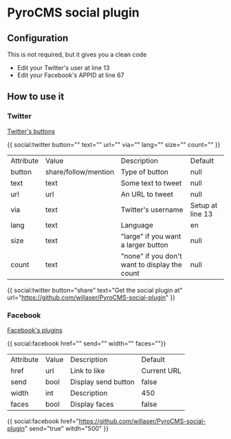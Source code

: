 # PyroCMS social plugin

## Configuration

This is not required, but it gives you a clean code
* Edit your Twitter's user at line 13
* Edit your Facebook's APPID at line 67

## How to use it

### Twitter

[Twitter's buttons](https://twitter.com/about/resources/buttons#tweet)

{{ social:twitter button="" text="" url="" via="" lang="" size="" count="" }}

<table>
	<tr>
		<td>Attribute</td>
		<td>Value</td>
		<td>Description</td>
		<td>Default</td>
	</tr>
	<tr>
		<td>button</td>
		<td>share/follow/mention</td>
		<td>Type of button</td>
		<td>null</td>
	</tr>
	<tr>
		<td>text</td>
		<td>text</td>
		<td>Some text to tweet</td>
		<td>null</td>
	</tr>
	<tr>
		<td>url</td>
		<td>url</td>
		<td>An URL to tweet	</td>
		<td>null</td>
	</tr>
	<tr>
		<td>via</td>
		<td>text</td>
		<td>Twitter's username</td>
		<td>Setup at line 13</td>
	</tr>
	<tr>
		<td>lang</td>
		<td>text</td>
		<td>Language</td>
		<td>en</td>
	</tr>
	<tr>
		<td>size</td>
		<td>text</td>
		<td>"large" if you want a larger button </td>
		<td>null</td>
	</tr>
	<tr>
		<td>count</td>
		<td>text</td>
		<td>"none" if you don't want to display the count</td>
		<td>null</td>
	</tr>
</table>

{{ social:twitter button="share" text="Get the social plugin at" url="https://github.com/willaser/PyroCMS-social-plugin" }}

### Facebook

[Facebook's plugins](https://developers.facebook.com/docs/plugins/)

{{ social:facebook href="" send="" width="" faces=""}}

<table>
	<tr>
		<td>Attribute</td>
		<td>Value</td>
		<td>Description</td>
		<td>Default</td>
	</tr>
	<tr>
		<td>href</td>
		<td>url</td>
		<td>Link to like</td>
		<td>Current URL</td>
	</tr>
	<tr>
		<td>send</td>
		<td>bool</td>
		<td>Display send button</td>
		<td>false</td>
	</tr>
	<tr>
		<td>width</td>
		<td>int</td>
		<td>Description</td>
		<td>450</td>
	</tr>
	<tr>
		<td>faces</td>
		<td>bool</td>
		<td>Display faces</td>
		<td>false</td>
	</tr>
</table>				

{{ social:facebook href="https://github.com/willaser/PyroCMS-social-plugin" send="true" witdh="500" }}